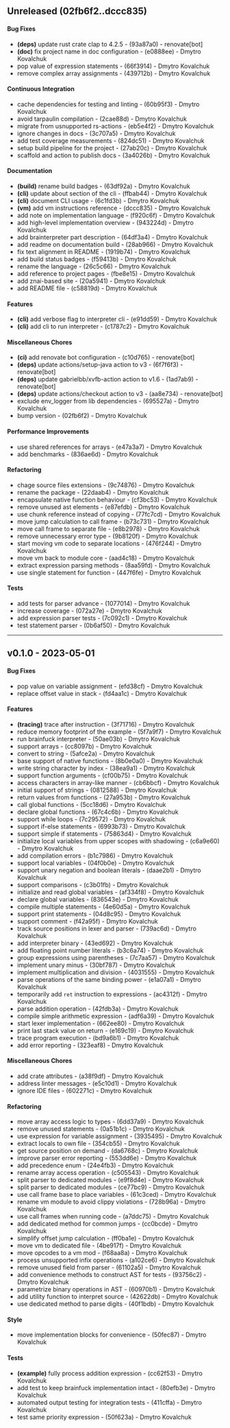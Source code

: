 ## Unreleased (02fb6f2..dccc835)
#### Bug Fixes
- **(deps)** update rust crate clap to 4.2.5 - (93a87a0) - renovate[bot]
- **(doc)** fix project name in doc configuration - (e0888ee) - Dmytro Kovalchuk
- pop value of expression statements - (66f3914) - Dmytro Kovalchuk
- remove complex array assignments - (439712b) - Dmytro Kovalchuk
#### Continuous Integration
- cache dependencies for testing and linting - (60b95f3) - Dmytro Kovalchuk
- avoid tarpaulin compilation - (2cae88d) - Dmytro Kovalchuk
- migrate from usnupported rs-actions - (eb5e4f2) - Dmytro Kovalchuk
- ignore changes in docs - (3c707a5) - Dmytro Kovalchuk
- add test coverage measurements - (824dc51) - Dmytro Kovalchuk
- setup build pipeline for the project - (27ab20c) - Dmytro Kovalchuk
- scaffold and action to publish docs - (3a4026b) - Dmytro Kovalchuk
#### Documentation
- **(build)** rename build badges - (63df92a) - Dmytro Kovalchuk
- **(cli)** update about section of the cli - (ffbab44) - Dmytro Kovalchuk
- **(cli)** document CLI usage - (6c1fd3b) - Dmytro Kovalchuk
- **(vm)** add vm instructions reference - (dccc835) - Dmytro Kovalchuk
- add note on implementation language - (f920c6f) - Dmytro Kovalchuk
- add high-level implementation overview - (943224d) - Dmytro Kovalchuk
- add brainterpreter part description - (64df3a4) - Dmytro Kovalchuk
- add readme on documentation build - (28ab966) - Dmytro Kovalchuk
- fix text alignment in README - (1919b74) - Dmytro Kovalchuk
- add build status badges - (f59413b) - Dmytro Kovalchuk
- rename the language - (26c5c66) - Dmytro Kovalchuk
- add reference to project pages - (fbe8e15) - Dmytro Kovalchuk
- add znai-based site - (20a5941) - Dmytro Kovalchuk
- add README file - (c58819d) - Dmytro Kovalchuk
#### Features
- **(cli)** add verbose flag to interpreter cli - (e91dd59) - Dmytro Kovalchuk
- **(cli)** add cli to run interpreter - (c1787c2) - Dmytro Kovalchuk
#### Miscellaneous Chores
- **(ci)** add renovate bot configuration - (c10d765) - renovate[bot]
- **(deps)** update actions/setup-java action to v3 - (6f7f6f3) - renovate[bot]
- **(deps)** update gabrielbb/xvfb-action action to v1.6 - (1ad7ab9) - renovate[bot]
- **(deps)** update actions/checkout action to v3 - (aa8e734) - renovate[bot]
- exclude env_logger from lib dependencies - (695527a) - Dmytro Kovalchuk
- bump version - (02fb6f2) - Dmytro Kovalchuk
#### Performance Improvements
- use shared references for arrays - (e47a3a7) - Dmytro Kovalchuk
- add benchmarks - (836ae6d) - Dmytro Kovalchuk
#### Refactoring
- chage source files extensions - (9c74876) - Dmytro Kovalchuk
- rename the package - (22daab4) - Dmytro Kovalchuk
- encapsulate native function behaviour - (cf3bc53) - Dmytro Kovalchuk
- remove unused ast elements - (e87efdb) - Dmytro Kovalchuk
- use chunk reference instead of copying - (77fc7cd) - Dmytro Kovalchuk
- move jump calculation to call frame - (b73c731) - Dmytro Kovalchuk
- move call frame to separate file - (e8b2978) - Dmytro Kovalchuk
- remove unnecessary error type - (9b8120f) - Dmytro Kovalchuk
- start moving vm code to separate locations - (476f244) - Dmytro Kovalchuk
- move vm back to module core - (aad4c18) - Dmytro Kovalchuk
- extract expression parsing methods - (8aa59fd) - Dmytro Kovalchuk
- use single statement for function - (447f6fe) - Dmytro Kovalchuk
#### Tests
- add tests for parser advance - (1077014) - Dmytro Kovalchuk
- increase coverage - (072a27e) - Dmytro Kovalchuk
- add expression parser tests - (7c092c1) - Dmytro Kovalchuk
- test statement parser - (0b6af50) - Dmytro Kovalchuk

- - -

## v0.1.0 - 2023-05-01
#### Bug Fixes
- pop value on variable assignment - (efd38cf) - Dmytro Kovalchuk
- replace offset value in stack - (fd4aa1c) - Dmytro Kovalchuk
#### Features
- **(tracing)** trace after instruction - (3f71716) - Dmytro Kovalchuk
- reduce memory footprint of the example - (5f7a9f7) - Dmytro Kovalchuk
- run brainfuck interpreter - (50ae03b) - Dmytro Kovalchuk
- support arrays - (cc8097b) - Dmytro Kovalchuk
- convert to string - (5afce2a) - Dmytro Kovalchuk
- base support of native functions - (8b0e0a0) - Dmytro Kovalchuk
- write string character by index - (38ea9a1) - Dmytro Kovalchuk
- support function arguments - (cf00b75) - Dmytro Kovalchuk
- access characters in array-like manner - (cb6bbcf) - Dmytro Kovalchuk
- initial support of strings - (0812588) - Dmytro Kovalchuk
- return values from functions - (27a953b) - Dmytro Kovalchuk
- call global functions - (5cc18d6) - Dmytro Kovalchuk
- declare global functions - (67c4c6b) - Dmytro Kovalchuk
- support while loops - (7c29572) - Dmytro Kovalchuk
- support if-else statements - (6993b73) - Dmytro Kovalchuk
- support simple if statements - (75863d4) - Dmytro Kovalchuk
- initialize local variables from upper scopes with shadowing - (c6a9e60) - Dmytro Kovalchuk
- add compilation errors - (b1c7986) - Dmytro Kovalchuk
- support local variables - (04f0b0e) - Dmytro Kovalchuk
- support unary negation and boolean literals - (daae2b1) - Dmytro Kovalchuk
- support comparisons - (c3b01fb) - Dmytro Kovalchuk
- initialize and read global variables - (af334f8) - Dmytro Kovalchuk
- declare global variables - (836543e) - Dmytro Kovalchuk
- compile multiple statements - (4e60d5a) - Dmytro Kovalchuk
- support print statements - (04d8c95) - Dmytro Kovalchuk
- support comment - (f42a95f) - Dmytro Kovalchuk
- track source positions in lexer and parser - (739ac6d) - Dmytro Kovalchuk
- add interpreter binary - (43ed692) - Dmytro Kovalchuk
- add floating point number literals - (b3c6a74) - Dmytro Kovalchuk
- group expressions using parentheses - (7c7aa57) - Dmytro Kovalchuk
- implement unary minus - (30bf787) - Dmytro Kovalchuk
- implement multiplication and division - (4031555) - Dmytro Kovalchuk
- parse operations of the same binding power - (e1a07a1) - Dmytro Kovalchuk
- temporarily add `ret` instruction to expressions - (ac4312f) - Dmytro Kovalchuk
- parse addition operation - (42fdb3a) - Dmytro Kovalchuk
- compile simple arithmetic expression - (adf6a39) - Dmytro Kovalchuk
- start lexer implementation - (662ee80) - Dmytro Kovalchuk
- print last stack value on return - (e169c19) - Dmytro Kovalchuk
- trace program execution - (bd9a6b1) - Dmytro Kovalchuk
- add error reporting - (323eaf8) - Dmytro Kovalchuk
#### Miscellaneous Chores
- add crate attributes - (a38f9df) - Dmytro Kovalchuk
- address linter messages - (e5c10d1) - Dmytro Kovalchuk
- ignore IDE files - (602271c) - Dmytro Kovalchuk
#### Refactoring
- move array access logic to types - (6dd37a9) - Dmytro Kovalchuk
- remove unused statements - (0a51b1c) - Dmytro Kovalchuk
- use expression for variable assignment - (3935495) - Dmytro Kovalchuk
- extract locals to own file - (354cb55) - Dmytro Kovalchuk
- get source position on demand - (da6768c) - Dmytro Kovalchuk
- improve parser error reporting - (553dd6e) - Dmytro Kovalchuk
- add precedence enum - (24e4fb3) - Dmytro Kovalchuk
- rename array access operation - (c505543) - Dmytro Kovalchuk
- split parser to dedicated modules - (e9f8d4e) - Dmytro Kovalchuk
- split parser to dedicated modules - (ce77bc9) - Dmytro Kovalchuk
- use call frame base to place variables - (61c3ced) - Dmytro Kovalchuk
- rename vm module to avoid clippy violations - (728b96a) - Dmytro Kovalchuk
- use call frames when running code - (a7ddc75) - Dmytro Kovalchuk
- add dedicated method for common jumps - (cc0bcde) - Dmytro Kovalchuk
- simplify offset jump calculation - (ff0ba1e) - Dmytro Kovalchuk
- move vm to dedicated file - (4be917f) - Dmytro Kovalchuk
- move opcodes to a vm mod - (f68aa8a) - Dmytro Kovalchuk
- process unsupported infix operations - (a102ce6) - Dmytro Kovalchuk
- remove unused field from parser - (61102a5) - Dmytro Kovalchuk
- add convenience methods to construct AST for tests - (93756c2) - Dmytro Kovalchuk
- parametrize binary operations in AST - (60970b1) - Dmytro Kovalchuk
- add utility function to interpret source - (42622db) - Dmytro Kovalchuk
- use dedicated method to parse digits - (40f1bdb) - Dmytro Kovalchuk
#### Style
- move implementation blocks for convenience - (50fec87) - Dmytro Kovalchuk
#### Tests
- **(example)** fully process addition expression - (cc62f53) - Dmytro Kovalchuk
- add test to keep brainfuck implementation intact - (80efb3e) - Dmytro Kovalchuk
- automated output testing for integration tests - (411cffa) - Dmytro Kovalchuk
- test same priority expression - (50f623a) - Dmytro Kovalchuk


